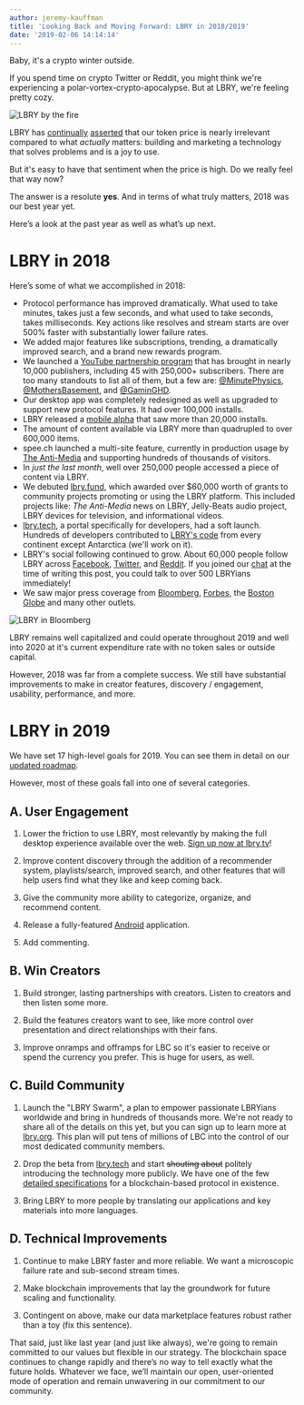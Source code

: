 ```yaml
---
author: jeremy-kauffman
title: 'Looking Back and Moving Forward: LBRY in 2018/2019'
date: '2019-02-06 14:14:14'
---
```


Baby, it's a crypto winter outside.

If you spend time on crypto Twitter or Reddit, you might think we're experiencing a polar-vortex-crypto-apocalypse. But at LBRY, we're feeling pretty cozy.

![LBRY by the fire](https://spee.ch/@lbryblog:e/lbrycozy.png)

LBRY has [continually](https://lbry.io/news/1.2b-market-cap-we-dont-care) [asserted](https://lbry.io/news/lbry-in-2017-2018) that our token price is nearly irrelevant compared to what _actually_ matters: building and marketing a technology that solves problems and is a joy to use.

But it's easy to have that sentiment when the price is high. Do we really feel that way now?

The answer is a resolute **yes**. And in terms of what truly matters, 2018 was our best year yet. 

Here’s a look at the past year as well as what’s up next.

# LBRY in 2018

Here’s some of what we accomplished in 2018:

* Protocol performance has improved dramatically. What used to take minutes, takes just a few seconds, and what used to take seconds, takes milliseconds. Key actions like resolves and stream starts are over 500% faster with substantially lower failure rates.
* We added major features like subscriptions, trending, a dramatically improved search, and a brand new rewards program.
* We launched a [YouTube partnership program](lbry.io/youtube) that has brought in nearly 10,000 publishers, including 45 with 250,000+ subscribers.  There are too many standouts to list all of them, but a few are: [@MinutePhysics](https://open.lbry.io/@MinutePhysics), [@MothersBasement](https://open.lbry.io/@MothersBasement), and [@GaminGHD](https://open.lbry.io/@GaminGHD).
* Our desktop app was completely redesigned as well as upgraded to support new protocol features. It had over 100,000 installs.
* LBRY released a [mobile alpha](lbry.io/android) that saw more than 20,000 installs.
* The amount of content available via LBRY more than quadrupled to over 600,000 items. 
* spee.ch launched a multi-site feature, currently in production usage by [The Anti-Media](https://theantimedia.com) and supporting hundreds of thousands of visitors.
* In _just the last month_, well over 250,000 people accessed a piece of content via LBRY. 
* We debuted [lbry.fund](https://lbry.fund), which awarded over $60,000 worth of grants to community projects promoting or using the LBRY platform. This included projects like: _The Anti-Media_ news on LBRY, Jelly-Beats audio project, LBRY devices for television, and informational videos.
* [lbry.tech](https://lbry.tech), a portal specifically for developers, had a soft launch. Hundreds of developers contributed to [LBRY's code](https://github.com/lbryio) from every continent except Antarctica (we'll work on it).
* LBRY's social following continued to grow. About 60,000 people follow LBRY across [Facebook](https://facebook.com/lbryio), [Twitter](https://twitter.com/lbryio), and [Reddit](https://reddit.com/r/lbry). If you joined our [chat](https://chat.lbry.io) at the time of writing this post, you could talk to over 500 LBRYians immediately!
* We saw major press coverage from [Bloomberg](https://www.bloomberg.com/news/articles/2018-04-10/youtube-and-facebook-are-losing-creators-to-blockchain-powered-rivals), [Forbes](https://www.forbes.com/sites/jonathanchester/2018/10/25/democratizing-media-in-the-era-of-blockchain/), the [Boston Globe](https://www.bostonglobe.com/magazine/2018/06/12/will-blockchain-change-way-buy-everything-and-even-way-vote/E1uqZ2AscszM9FmcCxgIsK/story.html) and many other outlets.

![LBRY in Bloomberg](https://spee.ch/@lbryblog:e/inbloomberg.png)

LBRY remains well capitalized and could operate throughout 2019 and well into 2020 at it's current expenditure rate with no token sales or outside capital. 

However, 2018 was far from a complete success. We still have substantial improvements to make in creator features, discovery / engagement, usability, performance, and more. 


# LBRY in 2019

We have set 17 high-level goals for 2019. You can see them in detail on our [updated roadmap](/roadmap).

However, most of these goals fall into one of several categories.

## A. User Engagement

1. Lower the friction to use LBRY, most relevantly by making the full desktop experience available over the web. [Sign up now at lbry.tv](https://lbry.tv)!

1. Improve content discovery through the addition of a recommender system, playlists/search, improved search, and other features that will help users find what they like and keep coming back.

1. Give the community more ability to categorize, organize, and recommend content.

1. Release a fully-featured [Android](https://lbry.io/android) application.

1. Add commenting.

## B. Win Creators

1. Build stronger, lasting partnerships with creators. Listen to creators and then listen some more.

1. Build the features creators want to see, like more control over presentation and direct relationships with their fans.

1. Improve onramps and offramps for LBC so it's easier to receive or spend the currency you prefer. This is huge for users, as well.

## C. Build Community

1. Launch the "LBRY Swarm", a plan to empower passionate LBRYians worldwide and bring in hundreds of thousands more. We're not ready to share all of the details on this yet, but you can sign up to learn more at [lbry.org](https://lbry.org). This plan will put tens of millions of LBC into the control of our most dedicated community members.

1. Drop the beta from [lbry.tech](https://lbry.tech) and start <del>shouting about</del> politely introducing the technology more publicly. We have one of the few [detailed specifications](https://lbry.tech/spec) for a blockchain-based protocol in existence. 

1. Bring LBRY to more people by translating our applications and key materials into more languages.

## D. Technical Improvements

1. Continue to make LBRY faster and more reliable. We want a microscopic failure rate and sub-second stream times.

1. Make blockchain improvements that lay the groundwork for future scaling and functionality. 

1. Contingent on above, make our data marketplace features robust rather than a toy (fix this sentence). 

That said, just like last year (and just like always), we're going to remain committed to our values but flexible in our strategy. The blockchain space continues to change rapidly and there’s no way to tell exactly what the future holds. Whatever we face, we’ll maintain our open, user-oriented mode of operation and remain unwavering in our commitment to our community. 
